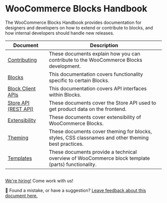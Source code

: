 # WooCommerce Blocks Handbook

The WooCommerce Blocks Handbook provides documentation for designers and developers on how to extend or contribute to blocks, and how internal developers should handle new releases.

| Document                                            | Description                                                                                        |
| --------------------------------------------------- | -------------------------------------------------------------------------------------------------- |
| [Contributing](contributors/contributing/README.md) | These documents explain how you can contribute to the WooCommerce Blocks development.              |
| [Blocks](blocks/README.md)                          | This documentation covers functionality specific to certain Blocks.                                |
| [Block Client APIs](block-client-apis/README.md)    | This documentation covers API interfaces within Blocks.                                            |
| [Store API (REST API)](../src/StoreApi/README.md)   | These documents cover the Store API used to get product data on the frontend.                      |
| [Extensibility](extensibility/README.md)            | These documents cover extensibility of WooCommerce Blocks.                                         |
| [Theming](theming/README.md)                        | These documents cover theming for blocks, styles, CSS classnames and other theming best practices. |
| [Templates](templates/README.md)                    | These documents provide a technical overview of WooCommerce block template (parts) functionality.  |

## <!-- FEEDBACK -->

[We're hiring!](https://woocommerce.com/careers/) Come work with us!

🐞 Found a mistake, or have a suggestion? [Leave feedback about this document here.](https://github.com/woocommerce/woocommerce-gutenberg-products-block/issues/new?assignees=&labels=type%3A+documentation&template=--doc-feedback.md&title=Feedback%20on%20./docs/readme.md)

<!-- /FEEDBACK -->
